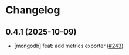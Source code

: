 # Changelog

## 0.4.1 (2025-10-09)

* [mongodb] feat: add metrics exporter ([#243](https://github.com/CloudPirates-io/helm-charts/pull/243))
